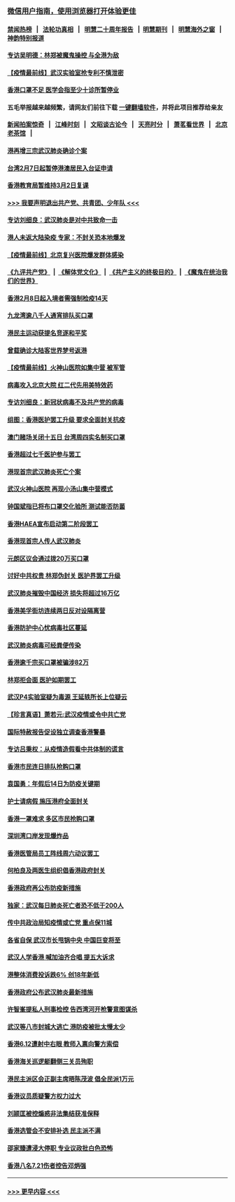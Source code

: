 ### [微信用户指南，使用浏览器打开体验更佳](https://github.com/gfw-breaker/banned-news1/blob/master/indexes/wechat-guide.md?t=0)
#### [禁闻热榜](热点新闻.md?t=0)  &nbsp;&nbsp;|&nbsp;&nbsp; [法轮功真相](https://github.com/gfw-breaker/truth/blob/master/README.md?t=0) &nbsp;&nbsp;|&nbsp;&nbsp; [明慧二十周年报告](https://github.com/gfw-breaker/mh-reports/blob/master/README.md?t=0) &nbsp;&nbsp;|&nbsp;&nbsp;[明慧期刊](https://github.com/gfw-breaker/mh-qikan) &nbsp;&nbsp;|&nbsp;&nbsp; [明慧海外之窗](https://github.com/gfw-breaker/mh-news/blob/master/README.md?t=0) &nbsp;&nbsp;|&nbsp;&nbsp; [神韵特别报道](https://github.com/gfw-breaker/mh-news/blob/master/shenyun.md?t=0)
#### [专访吴明德：林郑被魔鬼操控 与全港为敌](../pages/nsc415/n11852734.md?t=02080755) 
#### [【疫情最前线】武汉实验室抢专利不慎泄密](../pages/nsc415/n11850310.md?t=02080755) 
#### [香港口罩不足 医学会指至少十诊所暂停业](../pages/nsc415/n11850301.md?t=02080755) 
#### 五毛举报越来越频繁，请网友们前往下载 [一键翻墙软件](https://github.com/gfw-breaker/ssr-accounts)，并将此项目推荐给亲友
#### [新闻拍案惊奇](https://github.com/gfw-breaker/banned-news1/blob/master/pages/link4.md) &nbsp;&nbsp;|&nbsp;&nbsp; [江峰时刻](https://github.com/gfw-breaker/banned-news1/blob/master/pages/link4.md) &nbsp;&nbsp;|&nbsp;&nbsp; [文昭谈古论今](https://github.com/gfw-breaker/banned-news1/blob/master/pages/link4.md) &nbsp;&nbsp;|&nbsp;&nbsp; [天亮时分](https://github.com/gfw-breaker/banned-news1/blob/master/pages/link4.md) &nbsp;&nbsp;|&nbsp;&nbsp; [萧茗看世界](https://github.com/gfw-breaker/banned-news1/blob/master/pages/link4.md) &nbsp;&nbsp;|&nbsp;&nbsp; [北京老茶馆](https://github.com/gfw-breaker/banned-news1/blob/master/pages/link4.md) &nbsp;&nbsp;|&nbsp;&nbsp; 
#### [港再增三宗武汉肺炎确诊个案](../pages/nsc415/n11850328.md?t=02080755) 
#### [台湾2月7日起暂停港澳居民入台证申请](../pages/nsc415/n11850304.md?t=02080755) 
#### [香港教育局暂维持3月2日复课](../pages/nsc415/n11850260.md?t=02080755) 
#### [>>> 我要声明退出共产党、共青团、少年队 <<<](https://github.com/begood0513/goodnews/blob/master/quit/letter.md) 
#### [专访刘细良：武汉肺炎是对中共致命一击](../pages/nsc415/n11849934.md?t=02080755) 
#### [港人未返大陆染疫 专家：不封关恐本地爆发](../pages/nsc415/n11848021.md?t=02080755) 
#### [【疫情最前线】北京复兴医院爆发群体感染](../pages/nsc415/n11847626.md?t=02080755) 
#### [《九评共产党》](https://github.com/begood0513/9ping.md/blob/master/README.md) &nbsp;|&nbsp; [《解体党文化》](../../../../jtdwh.md/blob/master/README.md)  &nbsp;|&nbsp; [《共产主义的终极目的》](../../../../gczydzjmd.md/blob/master/README.md) &nbsp;|&nbsp; [《魔鬼在统治我们的世界》](../../../../mgztzwmdsj.md/blob/master/README.md) 
#### [香港2月8日起入境者需强制检疫14天](../pages/nsc415/n11847658.md?t=02080755) 
#### [九龙湾逾八千人通宵排队买口罩](../pages/nsc415/n11847647.md?t=02080755) 
#### [港民主运动获提名竞逐和平奖](../pages/nsc415/n11847633.md?t=02080755) 
#### [曾载确诊大陆客世界梦号返港](../pages/nsc415/n11847608.md?t=02080755) 
#### [【疫情最前线】火神山医院如集中营 被军管](../pages/nsc415/n11847524.md?t=02080755) 
#### [病毒攻入北京大院 红二代先用美特效药](../pages/nsc415/n11847427.md?t=02080755) 
#### [专访刘细良：新冠状病毒不及共产党的病毒](../pages/nsc415/n11847164.md?t=02080755) 
#### [组图：香港医护罢工升级 要求全面封关抗疫](../pages/nsc415/n11844107.md?t=02080755) 
#### [澳门赌场关闭十五日 台湾周四实名制买口罩](../pages/nsc415/n11845083.md?t=02080755) 
#### [香港超过七千医护参与罢工](../pages/nsc415/n11845051.md?t=02080755) 
#### [港现首宗武汉肺炎死亡个案](../pages/nsc415/n11844998.md?t=02080755) 
#### [武汉火神山医院 再现小汤山集中营模式](../pages/nsc415/n11844763.md?t=02080755) 
#### [钟国斌指已将布口罩交化验所 测试能否防菌](../pages/nsc415/n11842783.md?t=02080755) 
#### [香港HAEA宣布启动第二阶段罢工](../pages/nsc415/n11842723.md?t=02080755) 
#### [香港现首宗人传人武汉肺炎](../pages/nsc415/n11842766.md?t=02080755) 
#### [元朗区议会通过拨20万买口罩](../pages/nsc415/n11842754.md?t=02080755) 
#### [讨好中共权贵 林郑伪封关 医护界罢工升级](../pages/nsc415/n11842359.md?t=02080755) 
#### [武汉肺炎摧毁中国经济 损失将超过16万亿](../pages/nsc415/n11839723.md?t=02080755) 
#### [香港美孚街坊连续两日反对设隔离营](../pages/nsc415/n11839962.md?t=02080755) 
#### [香港防护中心忧病毒社区蔓延](../pages/nsc415/n11839933.md?t=02080755) 
#### [武汉肺炎病毒可经粪便传染](../pages/nsc415/n11839939.md?t=02080755) 
#### [香港逾千宗买口罩被骗涉82万](../pages/nsc415/n11839914.md?t=02080755) 
#### [林郑拒会面 医护如期罢工](../pages/nsc415/n11839892.md?t=02080755) 
#### [武汉P4实验室疑为毒源 王延轶所长上位疑云](../pages/nsc415/n11835543.md?t=02080755) 
#### [【珍言真语】萧若元:武汉疫情或令中共亡党](../pages/nsc415/n11829394.md?t=02080755) 
#### [国际特赦报告促设独立调查香港警暴](../pages/nsc415/n11833845.md?t=02080755) 
#### [专访吕秉权：从疫情造假看中共体制的谎言](../pages/nsc415/n11833813.md?t=02080755) 
#### [香港市民连日排队抢购口罩](../pages/nsc415/n11833794.md?t=02080755) 
#### [袁国勇：年假后14日为防疫关键期](../pages/nsc415/n11831088.md?t=02080755) 
#### [护士请病假 施压港府全面封关](../pages/nsc415/n11831030.md?t=02080755) 
#### [香港一罩难求 多区市民抢购口罩](../pages/nsc415/n11831002.md?t=02080755) 
#### [深圳湾口岸发现爆炸品](../pages/nsc415/n11828802.md?t=02080755) 
#### [香港医管局员工阵线周六动议罢工](../pages/nsc415/n11828762.md?t=02080755) 
#### [何柏良及两医生组织倡香港政府封关](../pages/nsc415/n11828749.md?t=02080755) 
#### [香港政府再公布防疫新措施](../pages/nsc415/n11828716.md?t=02080755) 
#### [独家：武汉每日肺炎死亡者恐不低于200人](../pages/nsc415/n11828240.md?t=02080755) 
#### [传中共政治局知疫情或亡党 重点保11城](../pages/nsc415/n11828145.md?t=02080755) 
#### [各省自保 武汉市长甩锅中央 中国巨变将至](../pages/nsc415/n11828021.md?t=02080755) 
#### [武汉人学香港 喊加油齐合唱 提五大诉求](../pages/nsc415/n11827046.md?t=02080755) 
#### [港整体消费投诉跌6% 创18年新低](../pages/nsc415/n11817280.md?t=02080755) 
#### [香港政府公布武汉肺炎最新措施](../pages/nsc415/n11817152.md?t=02080755) 
#### [许智峯提私人刑事检控 告西湾河开枪警意图谋杀](../pages/nsc415/n11817132.md?t=02080755) 
#### [武汉等八市封城大逃亡 港防疫被批太慢太少](../pages/nsc415/n11817058.md?t=02080755) 
#### [香港6.12遭射中右眼 教师入禀向警方索偿](../pages/nsc415/n11814678.md?t=02080755) 
#### [香港海关巡逻艇翻侧三关员殉职](../pages/nsc415/n11814604.md?t=02080755) 
#### [港民主派区会正副主席晤陈茂波 倡全民派1万元](../pages/nsc415/n11814582.md?t=02080755) 
#### [香港议员质疑警方权力过大](../pages/nsc415/n11814560.md?t=02080755) 
#### [刘颕匡被控煽惑非法集结获准保释](../pages/nsc415/n11811727.md?t=02080755) 
#### [香港选管会不安排补选 民主派不满](../pages/nsc415/n11811691.md?t=02080755) 
#### [邵家臻遭浸大停职 专业议政批白色恐怖](../pages/nsc415/n11811670.md?t=02080755) 
#### [香港八名7.21伤者控告邓炳强](../pages/nsc415/n11811623.md?t=02080755) 

----
#### [ >>> 更早内容 <<< ](../indexes/nsc415-earlier.md)
